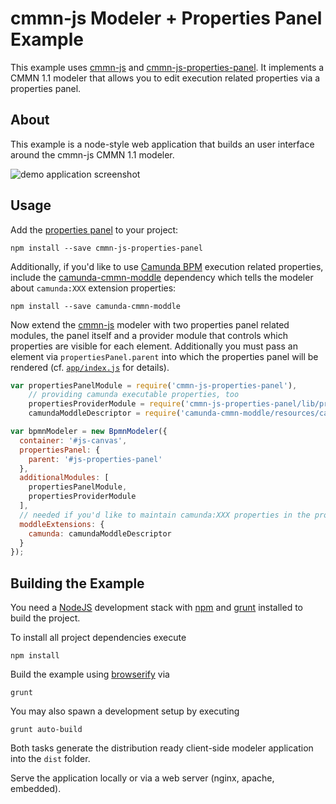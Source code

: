 # cmmn-js Modeler + Properties Panel Example

This example uses [cmmn-js](https://github.com/bpmn-io/cmmn-js) and [cmmn-js-properties-panel](https://github.com/bpmn-io/cmmn-js-properties-panel). It implements a CMMN 1.1 modeler that allows you to edit execution related properties via a properties panel.


## About

This example is a node-style web application that builds an user interface around the cmmn-js CMMN 1.1 modeler.

![demo application screenshot](https://raw.githubusercontent.com/bpmn-io/cmmn-js-examples/master/cmmn-properties-panel/docs/screenshot.png "Screenshot of the modeler + properties panel example")


## Usage

Add the [properties panel](https://github.com/bpmn-io/cmmn-js-properties-panel) to your project:

```
npm install --save cmmn-js-properties-panel
```

Additionally, if you'd like to use [Camunda BPM](https://camunda.org) execution related properties, include the [camunda-cmmn-moddle](https://github.com/camunda/camunda-cmmn-moddle) dependency which tells the modeler about `camunda:XXX` extension properties:

```
npm install --save camunda-cmmn-moddle
```

Now extend the [cmmn-js](https://github.com/bpmm-io/cmmn-js) modeler with two properties panel related modules, the panel itself and a provider module that controls which properties are visible for each element. Additionally you must pass an element via `propertiesPanel.parent` into which the properties panel will be rendered (cf. [`app/index.js`](https://github.com/bpmn-io/cmmn-js-examples/blob/master/cmmn-properties-panel/app/index.js#L16) for details).

```javascript
var propertiesPanelModule = require('cmmn-js-properties-panel'),
    // providing camunda executable properties, too
    propertiesProviderModule = require('cmmn-js-properties-panel/lib/provider/camunda'),
    camundaModdleDescriptor = require('camunda-cmmn-moddle/resources/camunda');

var bpmnModeler = new BpmnModeler({
  container: '#js-canvas',
  propertiesPanel: {
    parent: '#js-properties-panel'
  },
  additionalModules: [
    propertiesPanelModule,
    propertiesProviderModule
  ],
  // needed if you'd like to maintain camunda:XXX properties in the properties panel
  moddleExtensions: {
    camunda: camundaModdleDescriptor
  }
});
```


## Building the Example

You need a [NodeJS](http://nodejs.org) development stack with [npm](https://npmjs.org) and [grunt](http://gruntjs.com) installed to build the project.

To install all project dependencies execute

```
npm install
```

Build the example using [browserify](http://browserify.org) via

```
grunt
```

You may also spawn a development setup by executing

```
grunt auto-build
```

Both tasks generate the distribution ready client-side modeler application into the `dist` folder.

Serve the application locally or via a web server (nginx, apache, embedded).
